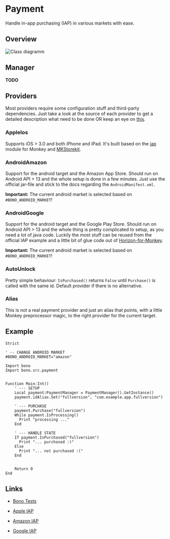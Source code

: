# Payment

Handle in-app purchasing (IAP) in various markets with ease.

## Overview

![Class diagramm](http://yuml.me/c91e5a6b)

## Manager

**TODO**

## Providers

Most providers require some configuration stuff and third-party dependencies.
Just take a look at the source of each provider to get a detailed description
what need to be done OR keep an eye on [this][1].

### AppleIos

Supports iOS > 3.0 and both iPhone and iPad. It's built based on the [iap][]
module for Monkey and [MKStorekit][].

### AndroidAmazon

Support for the android target and the Amazon App Store. Should run on Android
API > 13 and the whole setup is done in a few minutes. Just use the official
jar-file and stick to the docs regarding the `AndroidManifest.xml`.

**Important:** The current android market is selected based on
`#BONO_ANDROID_MARKET`!

### AndroidGoogle

Support for the android target and the Google Play Store. Should run on Android
API > 13 and the whole thing is pretty complicated to setup, as you need a lot
of java code. Luckily the most stuff can be reused from the official IAP example
and a little bit of glue code out of [Horizon-for-Monkey][].

**Important:** The current android market is selected based on
`#BONO_ANDROID_MARKET`!

### AutoUnlock

Pretty simple behaviour: `IsPurchased()` returns `False` until
`Purchase()` is called with the same id. Default provider if there is no
alternative.

### Alias

This is not a real payment provider and just an alias that points, with a little
Monkey preprocessor magic, to the right provider for the current target.

## Example

```
Strict

' -- CHANGE ANDROID MARKET
#BONO_ANDROID_MARKET="amazon"

Import bono
Import bono.src.payment


Function Main:Int()
    ' --- SETUP
	Local payment:PaymentManager = PaymentManager().GetInstance()
	payment.idAlias.Set("fullversion", "com.example.app.fullversion")

	' --- PURCHASE
	payment.Purchase("fullversion")
	While payment.IsProcessing()
	  Print "processing ..."
	End

	' --- HANDLE STATE
	If payment.IsPurchased("fullversion")
	  Print "... purchased :)"
	Else
	  Print "... not purchased :("
	End


	Return 0
End
```

## Links

* [Bono Tests](https://github.com/michaelcontento/bono/tree/master/tests/payment)
* [Apple IAP](http://goo.gl/j1Sbb)
* [Amazon IAP](https://developer.amazon.com/sdk/in-app-purchasing.html)
* [Google IAP](http://developer.android.com/google/play/billing/billing_overview.html)

  [iap]: http://www.monkeycoder.co.nz/Community/posts.php?topic=1219#29629
  [MKStorekit]: https://github.com/MugunthKumar/MKStoreKit
  [Horizon-for-Monkey]: https://github.com/JochenHeizmann/Horizon-for-Monkey
  [1]: https://github.com/michaelcontento/bono/issues/15
